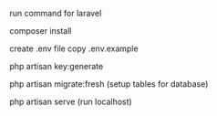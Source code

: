run command for laravel

composer install

create .env file copy .env.example

php artisan key:generate

php artisan migrate:fresh (setup tables for database)

php artisan serve (run localhost)


